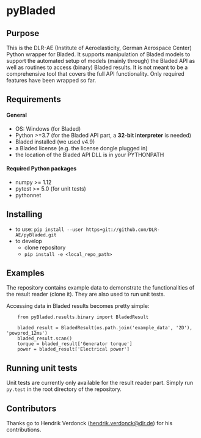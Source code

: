 # pyBladed

## Purpose
This is the DLR-AE (Institute of Aeroelasticity, German 
Aerospace Center) Python wrapper for Bladed. It 
supports manipulation of Bladed models to support the
automated setup of models (mainly through) the 
Bladed API as well as routines to access (binary)
Bladed results. It is not meant to be a comprehensive tool
that covers the full API functionality. Only required features
have been wrapped so far.

## Requirements

#### General

* OS: Windows (for Bladed) 
* Python >=3.7 (for the Bladed API part, a **32-bit interpreter** is needed)
* Bladed installed (we used v4.9)
* a Bladed license (e.g. the license dongle plugged in)
* the location of the Bladed API DLL is in your PYTHONPATH

#### Required Python packages
* numpy >= 1.12
* pytest >= 5.0 (for unit tests)
* pythonnet

## Installing
* to use: `pip install --user https+git://github.com/DLR-AE/pyBladed.git`
* to develop
  * clone repository
  * `pip install -e <local_repo_path>`

## Examples

The repository contains example data to demonstrate the functionalities 
of the result reader (clone it). They are also used to run unit tests.

Accessing data in Bladed results becomes pretty simple:

```
    from pyBladed.results.binary import BladedResult
    
    bladed_result = BladedResult(os.path.join('example_data', '2D'), 'powprod_12ms')
    bladed_result.scan()
    torque = bladed_result['Generator torque']
    power = bladed_result['Electrical power']
```

## Running unit tests

Unit tests are currently only available for the result reader 
part. Simply run `py.test` in the root directory of the repository.

## Contributors

Thanks go to Hendrik Verdonck (hendrik.verdonck@dlr.de) for his contributions.
